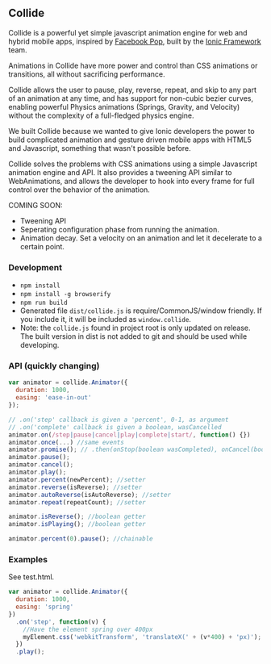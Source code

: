 Collide
--------

Collide is a powerful yet simple javascript animation engine for web and hybrid mobile apps, inspired by [Facebook Pop](https://github.com/facebook/pop), built by the [Ionic Framework](http://ionicframework.com/) team.

Animations in Collide have more power and control than CSS animations or transitions, all without sacrificing performance.

Collide allows the user to pause, play, reverse, repeat, and skip to any part of an animation at any time, and has support for non-cubic bezier curves, enabling powerful Physics animations (Springs, Gravity, and Velocity) without the complexity of a full-fledged physics engine.

We built Collide because we wanted to give Ionic developers the power to build complicated animation and gesture driven mobile apps with HTML5 and Javascript, something that wasn't possible before.

Collide solves the problems with CSS animations using a simple Javascript animation engine and API. It also provides a tweening API similar to WebAnimations, and allows the developer to hook into every frame for full control over the behavior of the animation.

COMING SOON: 

- Tweening API
- Seperating configuration phase from running the animation.
- Animation decay. Set a velocity on an animation and let it decelerate to a certain point.

### Development

- `npm install`
- `npm install -g browserify`
- `npm run build`
- Generated file `dist/collide.js` is require/CommonJS/window friendly. If you include it, it will be included as `window.collide`.
- Note: the `collide.js` found in project root is only updated on release. The built version in dist is not added to git and should be used while developing.

### API (quickly changing)

```js
var animator = collide.Animator({
  duration: 1000,
  easing: 'ease-in-out'
});

// .on('step' callback is given a 'percent', 0-1, as argument
// .on('complete' callback is given a boolean, wasCancelled
animator.on(/step|pause|cancel|play|complete|start/, function() {})
animator.once(...) //same events
animator.promise(); // .then(onStop(boolean wasCompleted), onCancel(boolean wasError))
animator.pause();
animator.cancel();
animator.play();
animator.percent(newPercent); //setter
animator.reverse(isReverse); //setter
animator.autoReverse(isAutoReverse); //setter
animator.repeat(repeatCount); //setter

animator.isReverse(); //boolean getter
animator.isPlaying(); //boolean getter

animator.percent(0).pause(); //chainable
```

### Examples

See test.html.

```js
var animator = collide.Animator({
  duration: 1000,
  easing: 'spring'
})
  .on('step', function(v) {
    //Have the element spring over 400px
    myElement.css('webkitTransform', 'translateX(' + (v*400) + 'px)');
  })
  .play();
```
